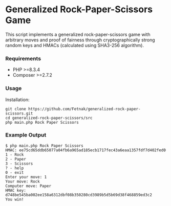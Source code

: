 # Generalized Rock-Paper-Scissors Game

This script implements a generalized rock-paper-scissors game with arbitrary moves and proof of fairness through cryptographically strong random keys and HMACs (calculated using SHA3-256 algorithm).

### Requirements

* PHP >=8.3.4
* Composer >=2.7.2

### Usage

Installation:
```
git clone https://github.com/Fetnak/generalized-rock-paper-scissors.git
cd generalized-rock-paper-scissors/src
php main.php Rock Paper Scissors
```

### Example Output

```
$ php main.php Rock Paper Scissors
HMAC: ee75cd65ddb65077a04fb6a965ad185ecb1717fec43a6eaa1357fdf7d402fed0 
1 - Rock
2 - Paper
3 - Scissors
? - help
0 - exit
Enter your move: 1
Your move: Rock
Computer move: Paper
HMAC key: d748be545ba002ee158a6312dbf08b350280cd3989b5d5b69d38f468859ed3c2
You win!
```
